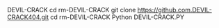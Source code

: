  DEVIL-CRACK
cd rm-DEVIL-CRACK
git clone https://github.com.DEVIL-CRACK404.git
cd rm-DEVIL-CRACK
Python DEVIL-CRACK.PY
